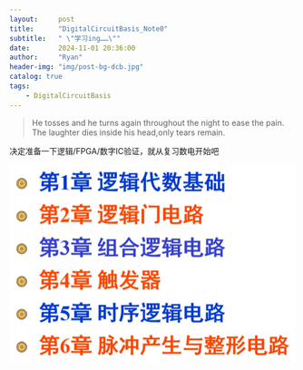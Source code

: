 ```yaml
---
layout:     post
title:      "DigitalCircuitBasis_Note0"
subtitle:   " \"学习ing……\""
date:       2024-11-01 20:36:00
author:     "Ryan"
header-img: "img/post-bg-dcb.jpg"
catalog: true
tags:
    - DigitalCircuitBasis
---
```


>He tosses and he turns again throughout the night to ease the pain. The laughter dies inside his head,only tears remain.

决定准备一下逻辑/FPGA/数字IC验证，就从复习数电开始吧

![CATALOG](../../img/inpost_dcb/dcb_catalog.png  "catalog")
